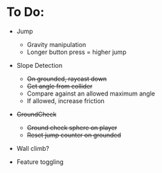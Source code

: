 # To Do:
- Jump
  - Gravity manipulation
  - Longer button press = higher jump

- Slope Detection
  - ~~On grounded, raycast down~~
  - ~~Get angle from collider~~
  - Compare against an allowed maximum angle
  - If allowed, increase friction
  
- ~~GroundCheck~~
  - ~~Ground check sphere on player~~
  - ~~Reset jump counter on grounded~~
  
 - Wall climb?
 - Feature toggling
